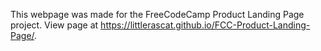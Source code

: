 This webpage was made for the FreeCodeCamp Product Landing Page project.
View page at https://littlerascat.github.io/FCC-Product-Landing-Page/.

